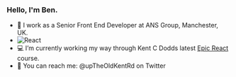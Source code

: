 ### Hello, I'm Ben.

- 🔨 I work as a Senior Front End Developer at ANS Group, Manchester, UK.
- ![React](https://icons-for-free.com/download-icon-design+development+facebook+framework+mobile+react+icon-1320165723839064798_512.png)
- 💻 I’m currently working my way through Kent C Dodds latest [Epic React](https://epicreact.dev/learn) course.
- 🐤 You can reach me: @upTheOldKentRd on Twitter
